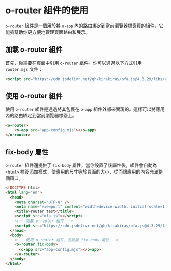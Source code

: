 # o-router 組件的使用

`o-router` 組件是一個用於將 `o-app` 內的路由綁定到當前瀏覽器標簽頁的組件，它能夠幫助你更方便地管理頁面路由和展示。

## 加載 o-router 組件

首先，你需要在頁面中引用 `o-router` 組件。你可以通過以下方式引用 `router.mjs` 文件：

```html
<script src="https://cdn.jsdelivr.net/gh/kirakiray/ofa.js@4.3.29/libs/router/dist/router.min.js"></script>
```

## 使用 o-router 組件

使用 `o-router` 組件是通過將其包裹在 `o-app` 組件外部來實現的。這樣可以將應用內的路由綁定到當前瀏覽器標簽上。

```html
<o-router>
    <o-app src="app-config.mjs"></o-app>
</o-router>
```

## fix-body 屬性

`o-router` 組件還提供了 `fix-body` 屬性，當你設置了該屬性後，組件會自動為 `<html>` 標簽添加樣式，使應用的尺寸等於頁面的大小，從而讓應用的內容充滿整個窗口。

```html
<!DOCTYPE html>
<html lang="en">
  <head>
    <meta charset="UTF-8" />
    <meta name="viewport" content="width=device-width, initial-scale=1.0" />
    <title>router test</title>
    <script src="ofa.js"></script>
    <!-- 加載 o-router 組件 -->
    <script src="https://cdn.jsdelivr.net/gh/kirakiray/ofa.js@4.3.29/libs/router/dist/router.min.js"></script>
  </head>
  <body>
    <!-- 使用 o-router 組件，並設置 fix-body 屬性 -->
    <o-router fix-body> 
      <o-app src="app-config.mjs"></o-app>
    </o-router>
  </body>
</html>
```